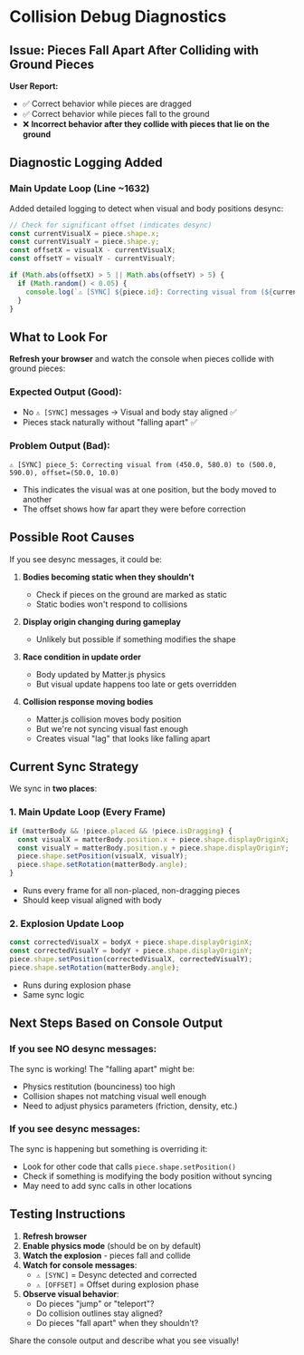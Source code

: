 # Collision Debug Diagnostics

## Issue: Pieces Fall Apart After Colliding with Ground Pieces

**User Report:**
- ✅ Correct behavior while pieces are dragged
- ✅ Correct behavior while pieces fall to the ground
- ❌ **Incorrect behavior after they collide with pieces that lie on the ground**

## Diagnostic Logging Added

### Main Update Loop (Line ~1632)

Added detailed logging to detect when visual and body positions desync:

```typescript
// Check for significant offset (indicates desync)
const currentVisualX = piece.shape.x;
const currentVisualY = piece.shape.y;
const offsetX = visualX - currentVisualX;
const offsetY = visualY - currentVisualY;

if (Math.abs(offsetX) > 5 || Math.abs(offsetY) > 5) {
  if (Math.random() < 0.05) {
    console.log(`⚠️ [SYNC] ${piece.id}: Correcting visual from (${currentVisualX}, ${currentVisualY}) to (${visualX}, ${visualY}), offset=(${offsetX}, ${offsetY}), bodyPos=(${matterBody.position.x}, ${matterBody.position.y}), displayOrigin=(${displayOriginX}, ${displayOriginY})`);
  }
}
```

## What to Look For

**Refresh your browser** and watch the console when pieces collide with ground pieces:

### Expected Output (Good):
- No `⚠️ [SYNC]` messages → Visual and body stay aligned ✅
- Pieces stack naturally without "falling apart" ✅

### Problem Output (Bad):
```
⚠️ [SYNC] piece_5: Correcting visual from (450.0, 580.0) to (500.0, 590.0), offset=(50.0, 10.0)
```
- This indicates the visual was at one position, but the body moved to another
- The offset shows how far apart they were before correction

## Possible Root Causes

If you see desync messages, it could be:

1. **Bodies becoming static when they shouldn't**
   - Check if pieces on the ground are marked as static
   - Static bodies won't respond to collisions

2. **Display origin changing during gameplay**
   - Unlikely but possible if something modifies the shape

3. **Race condition in update order**
   - Body updated by Matter.js physics
   - But visual update happens too late or gets overridden

4. **Collision response moving bodies**
   - Matter.js collision moves body position
   - But we're not syncing visual fast enough
   - Creates visual "lag" that looks like falling apart

## Current Sync Strategy

We sync in **two places**:

### 1. Main Update Loop (Every Frame)
```typescript
if (matterBody && !piece.placed && !piece.isDragging) {
  const visualX = matterBody.position.x + piece.shape.displayOriginX;
  const visualY = matterBody.position.y + piece.shape.displayOriginY;
  piece.shape.setPosition(visualX, visualY);
  piece.shape.setRotation(matterBody.angle);
}
```
- Runs every frame for all non-placed, non-dragging pieces
- Should keep visual aligned with body

### 2. Explosion Update Loop
```typescript
const correctedVisualX = bodyX + piece.shape.displayOriginX;
const correctedVisualY = bodyY + piece.shape.displayOriginY;
piece.shape.setPosition(correctedVisualX, correctedVisualY);
piece.shape.setRotation(matterBody.angle);
```
- Runs during explosion phase
- Same sync logic

## Next Steps Based on Console Output

### If you see NO desync messages:
The sync is working! The "falling apart" might be:
- Physics restitution (bounciness) too high
- Collision shapes not matching visual well enough
- Need to adjust physics parameters (friction, density, etc.)

### If you see desync messages:
The sync is happening but something is overriding it:
- Look for other code that calls `piece.shape.setPosition()`
- Check if something is modifying the body position without syncing
- May need to add sync calls in other locations

## Testing Instructions

1. **Refresh browser**
2. **Enable physics mode** (should be on by default)
3. **Watch the explosion** - pieces fall and collide
4. **Watch for console messages**:
   - `⚠️ [SYNC]` = Desync detected and corrected
   - `⚠️ [OFFSET]` = Offset during explosion phase
5. **Observe visual behavior**:
   - Do pieces "jump" or "teleport"?
   - Do collision outlines stay aligned?
   - Do pieces "fall apart" when they shouldn't?

Share the console output and describe what you see visually!
